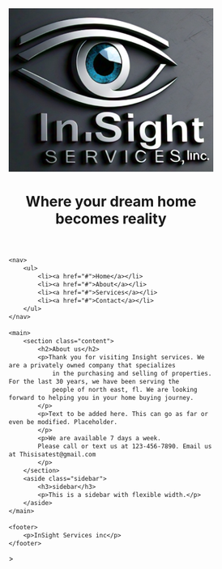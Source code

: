 <!DOCTYPE html>
<html lang="en">
<head>
    <meta charset="UTF-8" />
    <meta name="viewport" content="width=device-width, initial-scale=1.0" />
    <title>Liquid Layout Template</title>
    <link rel="stylesheet" href="style.css" />
<style>
 * {
    box-sizing: border-box;
    margin: 0;
    padding: 0;
}

body {
    background-image: url("tree.png");
    background-size: cover;
    background-repeat: no-repeat;
    background-position: center;
    font-family: Arial, sans-serif;
    line-height: 1.6;
    color: #333;
}

header, nav, main, footer {
    padding: 1em;
}

header {
    background: #ffffff;
    background: linear-gradient(90deg,rgba(0, 119, 204, 1) 0%, rgba(0, 139, 204, 0.87) 38%, rgba(0, 180, 204, 1) 100%);
    color: white;
    padding: 1em;
}

.logo-container {
    display: flex;
    align-items: center;
    gap: 1em;
}

.logo {
    height: auto;
    width: 180px; /* Responsive size */
    max-width: 100%;
}

nav {
    background: #e0e0e0;
}

nav ul {
    list-style: none;
    display: flex;
    flex-wrap: wrap;
    justify-content: space-around;
}

nav a {
    text-decoration: none;
    color: #333;
    padding: 0.5em;
}

main {
    display: flex;
    flex-wrap: wrap;
    margin-top: 1em;
}

.content {
    flex: 3 1 60%;
    padding: 1em;
    background: #ffffff;
    margin-right: 1em;
}

.sidebar {
    flex: 1 1 30%;
    padding: 1em;
    background: #d9edf7;
}

footer {
    background: #333;
    color: white;
    text-align: center;
    padding: 1em;
    margin-top: 1em;
}
.listing-card {
    background: white;
    max-width: 800px;
    border-radius: 10px;
    overflow: hidden;
    box-shadow: 0 10px 25px rgba(0, 0, 0, 0.1);
    transition: transform 0.3s ease;
}

.listing-card:hover {
  transform: scale(1.01);
}

.image-gallery {
    width: 100%;
    height: 400px;
    overflow: hidden;
}

.image-gallery .main-image {
    width: 100%;
    height: 100%;
    object-fit: cover;
}

.details {
    padding: 1.5rem;
}

.details h2 {
    margin: 0;
    font-size: 2rem;
    color: #2c3e50;
}

.location {
    color: #888;
    font-size: 0.95rem;
    margin-bottom: 1rem;
}

.description {
    margin-bottom: 1.5rem;
    color: #333;
}

.features {
    list-style: none;
    padding: 0;
    margin: 0 0 1.5rem 0;
    display: flex;
    flex-wrap: wrap;
    gap: 1rem;
}

.features li {
    background: #eaf1f8;
    padding: 0.5rem 1rem;
    border-radius: 5px;
    font-size: 0.95rem;
}

.btn {
    display: inline-block;
    background: #3498db;
    color: white;
    padding: 0.75rem 1.5rem;
    border-radius: 5px;
    text-decoration: none;
    transition: background 0.3s;
}

.btn:hover {
    background: #2980b9;
}

</style>
</head>
<body>
<header>
    <div class="logo-container">
        <img src="emblem.png" alt="Company Logo" class="logo" />
        <h1>Where your dream home becomes reality</h1>
    </div>
</header>

    <nav>
        <ul>
            <li><a href="#">Home</a></li>
            <li><a href="#">About</a></li>
            <li><a href="#">Services</a></li>
            <li><a href="#">Contact</a></li>
        </ul>
    </nav>

    <main>
        <section class="content">
            <h2>About us</h2>
            <p>Thank you for visiting Insight services. We are a privately owned company that specializes
                in the purchasing and selling of properties. For the last 30 years, we have been serving the
                people of north east, fl. We are looking forward to helping you in your home buying journey.
            </p>
            <p>Text to be added here. This can go as far or even be modified. Placeholder.
            </p>
            <p>We are available 7 days a week.
            Please call or text us at 123-456-7890. Email us at Thisisatest@gmail.com
            </p>
        </section>
        <aside class="sidebar">
            <h3>sidebar</h3>
            <p>This is a sidebar with flexible width.</p>
        </aside>
    </main>

    <footer>
        <p>InSight Services inc</p>
    </footer>
</body>
</html>>

